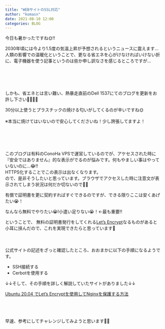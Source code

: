 ```yaml
---
title: "WEBサイトのSSL対応"
author: "komasn"
date: 2021-08-10 12:00
categories: BLOG
---
```

今日も暑かったですね🌞‼️  


2030年頃には今より1.5度の気温上昇が予想されるというニュースに震えます…  
人類の影響での温暖化ということで、更なる省エネを心がけなければいけない折に、電子機器を使う記事というのは些か申し訳なさを感じるところですが…
<BR>
<BR>
<BR>
<BR>
<BR>
<BR>
しかも、省エネとは言い難い、熱暴走直前のDell 1537にてのブログを更新をお許し下さい🙇‍♂️💦💦  

30分以上使うとプラスチックの焼ける匂いがしてくるのが辛いですね🌞
<BR>
<BR>
※本当に焼けてはいないので安心してくださいね！少し誇張してますよ！
<BR>
<BR>
<BR>
<BR>
<BR>
<BR>
このブログは有料のConoHa VPSで運営しているのでが、アケセスされた時に『安全ではありません』的な表示がでるのが悩みです。何もやましい事はやっていないのに…😂‼️  
HTTPS化することでこの表示は出なくなります。  
ので、是非そうしたいと思っています。ブラウザでアクセスした時に注意文が表示されてしまう状況は何だか切ないので🙍‍♂️

有償で証明書を更に契約すればすぐできるのですが、できる限りここは安くあげたい😭！  

なんなら無料でやりたい😭!小遣い足りない😭！←最も重要‼️

ということで、
無料の証明書発行をしてくれる[Let’s Encrypt](https://letsencrypt.org/ja)なるものがあると小耳に挟んだので、これを実現できたらと思っています🤩
<BR>
<BR>
<BR>
<BR>
公式サイトの記述をざっと確認したところ、おおまかに以下の手順になるようです。


- SSH接続する
- Cerbotを使用する


↓↓そして、その手順を詳しく解説していたサイトがありました↓↓

[Ubuntu 20.04 でLet’s Encryptを使用してNginxを保護する方法](https://www.digitalocean.com/community/tutorials/how-to-secure-nginx-with-let-s-encrypt-on-ubuntu-20-04-ja)  
<BR>
<BR>
<BR>
<BR>
早速、参考にしてチャレンジしてみようと思います🤩💓
